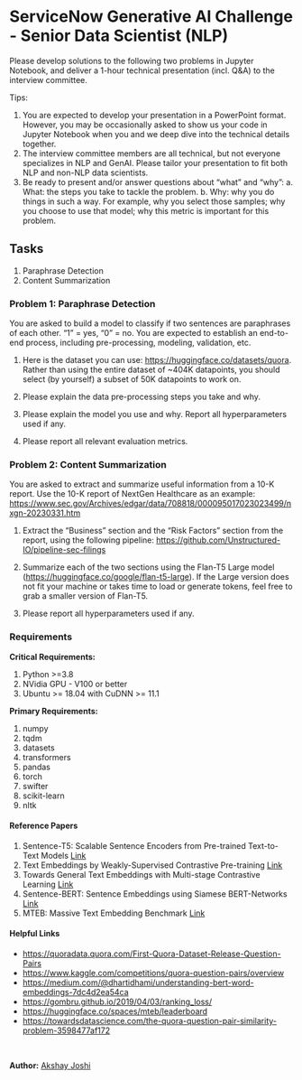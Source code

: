 # ServiceNow Generative AI Challenge - Senior Data Scientist (NLP)

Please develop solutions to the following two problems in Jupyter Notebook, and deliver a 1-hour technical presentation (incl. Q&A) to the interview committee.

Tips:

1. You are expected to develop your presentation in a PowerPoint format. However, you may be occasionally asked to show us your code in Jupyter Notebook when you and we deep dive into the technical details together.
2. The interview committee members are all technical, but not everyone specializes in NLP and GenAI. Please tailor your presentation to fit both NLP and non-NLP data scientists.
3. Be ready to present and/or answer questions about “what” and “why”:
a. What: the steps you take to tackle the problem.
b. Why: why you do things in such a way. For example, why you select those samples; why you choose to use that model; why this metric is important for this problem.

## Tasks

1. Paraphrase Detection
2. Content Summarization

### Problem 1: Paraphrase Detection

You are asked to build a model to classify if two sentences are paraphrases of each other. “1” = yes, “0” = no. You are expected to establish an end-to-end process, including pre-processing, modeling, validation, etc.

1. Here is the dataset you can use: https://huggingface.co/datasets/quora. Rather than using the entire dataset of ~404K datapoints, you should select (by yourself) a subset of 50K datapoints to work on.

2. Please explain the data pre-processing steps you take and why.

3. Please explain the model you use and why. Report all hyperparameters used if any.

4. Please report all relevant evaluation metrics.

### Problem 2: Content Summarization

You are asked to extract and summarize useful information from a 10-K report. Use the 10-K report of NextGen Healthcare as an example: https://www.sec.gov/Archives/edgar/data/708818/000095017023023499/nxgn-20230331.htm

1. Extract the “Business” section and the “Risk Factors” section from the report, using the following pipeline: https://github.com/Unstructured-IO/pipeline-sec-filings

2. Summarize each of the two sections using the Flan-T5 Large model (https://huggingface.co/google/flan-t5-large). If the Large version does not fit your machine or takes time to load or generate tokens, feel free to grab a smaller version of Flan-T5.

3. Please report all hyperparameters used if any.

### Requirements

**Critical Requirements:**

1. Python >=3.8
2. NVidia GPU - V100 or better
3. Ubuntu >= 18.04 with CuDNN >= 11.1

**Primary Requirements:**

1. numpy
2. tqdm
3. datasets
4. transformers
5. pandas
6. torch
7. swifter
8. scikit-learn
9. nltk

#### Reference Papers

1. Sentence-T5: Scalable Sentence Encoders from Pre-trained Text-to-Text Models [Link](https://arxiv.org/abs/2108.08877)
2. Text Embeddings by Weakly-Supervised Contrastive Pre-training [Link](https://arxiv.org/abs/2212.03533)
3. Towards General Text Embeddings with Multi-stage Contrastive Learning [Link](https://arxiv.org/abs/2308.03281)
4. Sentence-BERT: Sentence Embeddings using Siamese BERT-Networks [Link](https://arxiv.org/abs/1908.10084)
5. MTEB: Massive Text Embedding Benchmark [Link](https://arxiv.org/abs/2210.07316)

#### Helpful Links

- https://quoradata.quora.com/First-Quora-Dataset-Release-Question-Pairs
- https://www.kaggle.com/competitions/quora-question-pairs/overview
- https://medium.com/@dhartidhami/understanding-bert-word-embeddings-7dc4d2ea54ca
- https://gombru.github.io/2019/04/03/ranking_loss/
- https://huggingface.co/spaces/mteb/leaderboard
- https://towardsdatascience.com/the-quora-question-pair-similarity-problem-3598477af172

&nbsp;

**Author:** [Akshay Joshi](https://www.linkedin.com/in/akkshayjoshii)
